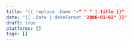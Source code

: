 ```yaml
---
title: "{{ replace .Name "-" " " | title }}"
date: "{{ .Date | dateFormat "2006-01-02" }}"
draft: true
platforms: []
tags: []
---
```


<!--more-->
